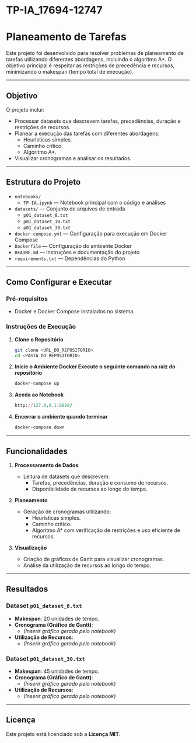 # TP-IA_17694-12747

# Planeamento de Tarefas

Este projeto foi desenvolvido para resolver problemas de planeamento de tarefas utilizando diferentes abordagens, incluindo o algoritmo A*. O objetivo principal é respeitar as restrições de precedência e recursos, minimizando o makespan (tempo total de execução).

---

## **Objetivo**

O projeto inclui:
- Processar datasets que descrevem tarefas, precedências, duração e restrições de recursos.
- Planear a execução das tarefas com diferentes abordagens:
  - Heurísticas simples.
  - Caminho crítico.
  - Algoritmo A*.
- Visualizar cronogramas e analisar os resultados.

---

## **Estrutura do Projeto**

- `notebooks/`
  - `TP-IA.ipynb` — Notebook principal com o código e análises
- `datasets/` — Conjunto de arquivos de entrada
  - `p01_dataset_8.txt`
  - `p01_dataset_10.txt`
  - `p01_dataset_30.txt`
- `docker-compose.yml` — Configuração para execução em Docker Compose
- `Dockerfile` — Configuração do ambiente Docker
- `README.md` — Instruções e documentação do projeto
- `requirements.txt` — Dependências do Python

---

## **Como Configurar e Executar**

### **Pré-requisitos**

- Docker e Docker Compose instalados no sistema.

### **Instruções de Execução**

1. **Clone o Repositório**
   ```bash
   git clone <URL_DO_REPOSITORIO>
   cd <PASTA_DO_REPOSITORIO>
   ```
   
2. **Inicie o Ambiente Docker Execute o seguinte comando na raiz do repositório**
   ```bash
   docker-compose up
   ```
   
3. **Aceda ao Notebook**
   ```ruby
   http://127.0.0.1:8888/
   ```
   
4. **Encerrar o ambiente quando terminar**
   ```bash
   docker-compose down
   ```

---

## Funcionalidades

1. **Processamento de Dados**
   - Leitura de datasets que descrevem:
     - Tarefas, precedências, duração e consumo de recursos.
     - Disponibilidade de recursos ao longo do tempo.

2. **Planeamento**
   - Geração de cronogramas utilizando:
     - Heurísticas simples.
     - Caminho crítico.
     - Algoritmo A* com verificação de restrições e uso eficiente de recursos.

3. **Visualização**
   - Criação de gráficos de Gantt para visualizar cronogramas.
   - Análise da utilização de recursos ao longo do tempo.

---

## Resultados

### Dataset `p01_dataset_8.txt`
- **Makespan**: 20 unidades de tempo.
- **Cronograma (Gráfico de Gantt)**:
  - *(Inserir gráfico gerado pelo notebook)*
- **Utilização de Recursos**:
  - *(Inserir gráfico gerado pelo notebook)*

### Dataset `p01_dataset_30.txt`
- **Makespan**: 45 unidades de tempo.
- **Cronograma (Gráfico de Gantt)**:
  - *(Inserir gráfico gerado pelo notebook)*
- **Utilização de Recursos**:
  - *(Inserir gráfico gerado pelo notebook)*

---

## Licença

Este projeto está licenciado sob a **Licença MIT**.
